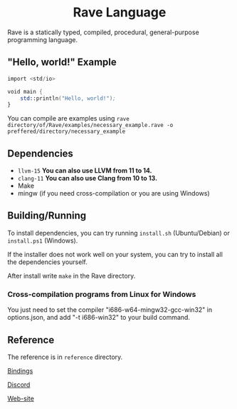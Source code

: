 <h1 align="center">Rave Language</h1>

Rave is a statically typed, compiled, procedural, general-purpose programming language.

## "Hello, world!" Example

```nasm
import <std/io>

void main {
    std::println("Hello, world!");
}
```

You can compile are examples using `rave directory/of/Rave/examples/necessary_example.rave -o preffered/directory/necessary_example`

## Dependencies

* `llvm-15`
**You can also use LLVM from 11 to 14.**
* `clang-11`
**You can also use Clang from 10 to 13.**
* Make
* mingw (if you need cross-compilation or you are using Windows)

## Building/Running

To install dependencies, you can try running `install.sh` (Ubuntu/Debian) or `install.ps1` (Windows).

If the installer does not work well on your system, you can try to install all the dependencies yourself.

After install write `make` in the Rave directory.

### Cross-compilation programs from Linux for Windows

You just need to set the compiler "i686-w64-mingw32-gcc-win32" in options.json, and add "-t i686-win32" to your build command.

## Reference

The reference is in `reference` directory.

<a href="https://github.com/Ttimofeyka/Rave/blob/main/bindings.md">Bindings</a>

<a href="https://discord.gg/AfEtyArvsM">Discord</a>

<a href="https://ravelang.space">Web-site</a>

